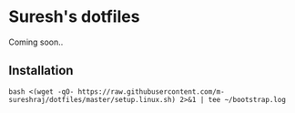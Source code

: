 # Suresh's dotfiles
Coming soon..

## Installation

```
bash <(wget -qO- https://raw.githubusercontent.com/m-sureshraj/dotfiles/master/setup.linux.sh) 2>&1 | tee ~/bootstrap.log
```
